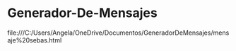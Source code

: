 # Generador-De-Mensajes
file:///C:/Users/Angela/OneDrive/Documentos/GeneradorDeMensajes/mensaje%20sebas.html 
